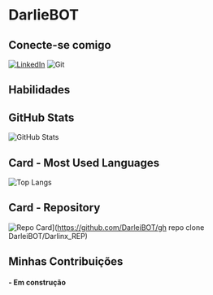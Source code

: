 # DarlieBOT

## Conecte-se comigo
[![LinkedIn](https://img.shields.io/badge/LinkedIn-0077B5?style=for-the-badge&logo=linkedin&logoColor=white)](https://www.linkedin.com/in/darleiluiz/)
![Git](https://img.shields.io/badge/GIT-E44C30?style=for-the-badge&logo=git&logoColor=white)

## Habilidades


## GitHub Stats
![GitHub Stats](https://github-readme-stats.vercel.app/api?username=DarleiBOT&theme=transparent&bg_color=000&border_color=30A3DC&show_icons=true&icon_color=30A3DC&title_color=E94D5F&text_color=FFF&hide_title-true&hide-stars)

## Card - Most Used Languages
![Top Langs](https://github-readme-stats-git-masterrstaa-rickstaa.vercel.app/api/top-langs/?username=DarleiBOT&bg_color=000&border_color=30A3DC&title_color=E94D5F&text_color=FFF)

## Card - Repository
![Repo Card](https://github-readme-stats.vercel.app/api/pin/?username=DarleiBOT&repo=Darlinx_REP&bg_color=000&border_color=30A3DC&show_icons=true&icon_color=30A3DC&title_color=E94D5F&text_color=FFF)](https://github.com/DarleiBOT/gh repo clone DarleiBOT/Darlinx_REP)

## Minhas Contribuições

#### -  Em construção